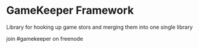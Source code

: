 GameKeeper Framework
==========

Library for hooking up game stors and merging them into one single library

join #gamekeeper on freenode
